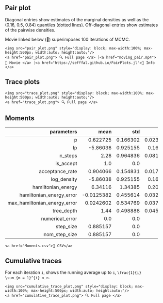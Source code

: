 ## Pair plot 

Diagonal entries show estimates of the marginal 
densities as well as the (0.16, 0.5, 0.84) 
quantiles (dotted lines). 
Off-diagonal entries show estimates of the pairwise 
densities. 

Movie linked below (🍿) superimposes 
100 iterations 
of MCMC. 

```@raw html
<img src="pair_plot.png" style="display: block; max-width:100%; max-height:500px; width:auto; height:auto;"/>
<a href="pair_plot.png"> 🔍 Full page </a> ⏐<a href="moving_pair.mp4">🍿 Movie </a> ⏐<a href="https://sefffal.github.io/PairPlots.jl">🔗 Info </a>
```


## Trace plots 


```@raw html
<img src="trace_plot.png" style="display: block; max-width:100%; max-height:500px; width:auto; height:auto;"/>
<a href="trace_plot.png"> 🔍 Full page </a>  
```


## Moments 

| **parameters**                  | **mean**   | **std**  | **mcse**  | **ess\_bulk** | **ess\_tail** | **rhat** | **ess\_per\_sec** |
|--------------------------------:|-----------:|---------:|----------:|--------------:|--------------:|---------:|------------------:|
| p                               | 0.622725   | 0.166302 | 0.0232664 | 49.8066       | 73.5692       | 1.13218  | 11.3766           |
| lp                              | -5.86038   | 0.925155 | 0.164324  | 6.37332       | 62.7936       | 1.13998  | 1.45576           |
| n\_steps                        | 2.28       | 0.964836 | 0.0816807 | 139.53        | NaN           | 0.99167  | 31.8708           |
| is\_accept                      | 1.0        | 0.0      | NaN       | NaN           | NaN           | NaN      | NaN               |
| acceptance\_rate                | 0.904066   | 0.154831 | 0.0172914 | 114.779       | NaN           | 1.03809  | 26.2171           |
| log\_density                    | -5.86038   | 0.925155 | 0.164324  | 6.37332       | 62.7936       | 1.13998  | 1.45576           |
| hamiltonian\_energy             | 6.34116    | 1.34385  | 0.206775  | 6.84805       | 58.9391       | 1.15229  | 1.5642            |
| hamiltonian\_energy\_error      | -0.0125382 | 0.455614 | 0.0322168 | 200.0         | 76.6284       | 1.0506   | 45.683            |
| max\_hamiltonian\_energy\_error | 0.0242602  | 0.534769 | 0.0378139 | 200.0         | 78.3393       | 1.07064  | 45.683            |
| tree\_depth                     | 1.44       | 0.498888 | 0.0455342 | 120.041       | NaN           | 0.996399 | 27.4191           |
| numerical\_error                | 0.0        | 0.0      | NaN       | NaN           | NaN           | NaN      | NaN               |
| step\_size                      | 0.885157   | 0.0      | NaN       | NaN           | NaN           | NaN      | NaN               |
| nom\_step\_size                 | 0.885157   | 0.0      | NaN       | NaN           | NaN           | NaN      | NaN               |
 

```@raw html
<a href="Moments.csv">💾 CSV</a> 
```


## Cumulative traces 

For each iteration ``i``, shows the running average up to ``i``,
``\frac{1}{i} \sum_{n = 1}^{i} x_n``. 

```@raw html
<img src="cumulative_trace_plot.png" style="display: block; max-width:100%; max-height:500px; width:auto; height:auto;"/>
<a href="cumulative_trace_plot.png"> 🔍 Full page </a>  
```

